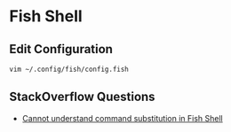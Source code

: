 # Fish Shell

## Edit Configuration

```sh
vim ~/.config/fish/config.fish
```

## StackOverflow Questions
- [Cannot understand command substitution in Fish Shell](https://stackoverflow.com/questions/3281220/cannot-understand-command-substitution-in-fish-shell)
